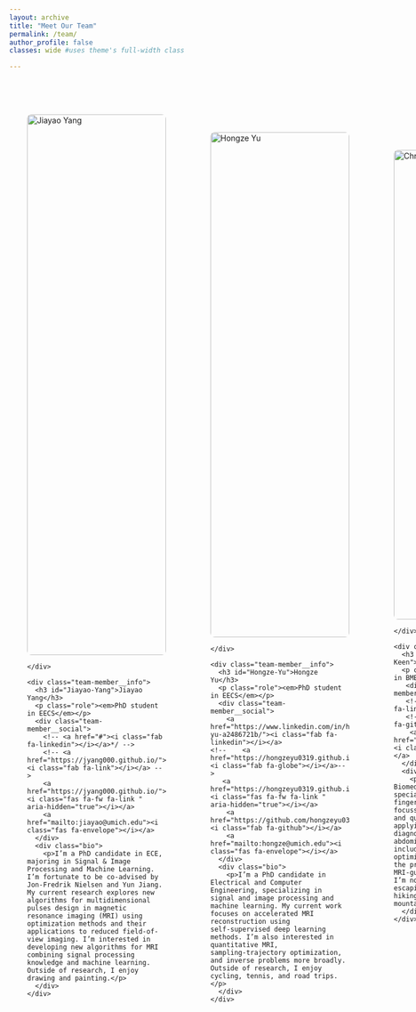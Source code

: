 ```yaml
---
layout: archive
title: "Meet Our Team"
permalink: /team/
author_profile: false
classes: wide #uses theme's full-width class

---
```

<style>
/* Team Grid Styles */
.team-container {
  display: grid;
  grid-template-columns: 1fr;
  gap: 4rem;
  max-width: 1200px;
  margin: 0 auto;
  padding: 2rem 0;
}

.team-member {
  display: grid;
  grid-template-columns: 250px 1fr;
  gap: 3rem;
  padding: 2rem;
  background: var(--global-bg-color);
  color: var(--global-text-color);
  border-radius: 15px;
  box-shadow: 0 5px 15px var(--global-border-color);
  transition: all 0.3s cubic-bezier(0.4, 0, 0.2, 1);
}

.team-member:hover {
  transform: translateY(-5px);
  box-shadow: 0 12px 25px var(--global-border-color);
}
  .team-member__photo {
  width: 100%;
  height: 100%;
  object-fit: cover;
  border-radius: 8px; /* Match container radius */
}
.member-photo-container {
  width: 100px;
  height: 100px;
  border-radius: 10px;
  overflow: hidden;
  margin: 0 auto;
}

.member-photo {
  width: 100%;
  height: 100%;
  object-fit: cover;
  aspect-ratio: 1/1;
  transition: transform 0.3s ease;
}

.team-member:hover .member-photo {
  transform: scale(1.02);
}

.member-info {
  padding-right: 2rem;
  display: flex;
  flex-direction: column;
  margin-bottom: 0rem;
}

.role {
  color: var(--global-text-color);
  font-size: 0.9rem;
  margin: 0rem 0;
  font-style: italic;
   margin-bottom: 0rem; /* Space between role and social links */
}

.social-links {
  order: 3; 
 display: flex;
  gap: 1.2rem;
  margin-top: 1rem;
  justify-content: flex-start;
    transition: all 0.3s ease; /* Add transition */

}

.social-links a {
  color: var(--global-text-color);
  font-size: 1.5rem;
  transition: all 0.3s ease;
}

.social-links a:hover {
  transform: translateY(-3px);
    opacity: 0.9; /* Added for better visual feedback */

}

/* Platform-specific hover colors */
.social-links a[href*="linkedin.com"]:hover { color: #0077b5 !important; }
.social-links a[href*="github.com"]:hover { color: #181717 !important; }
.social-links a[href*="mailto:"]:hover { color: #ea4335 !important; }
.social-links a:hover .fa-globe { 
  color: #34e68a !important; /* Brighter green on hover */
  transform: scale(1.1); 
}

@media (max-width: 768px) {
  .team-member {
    grid-template-columns: 1fr;
    text-align: center;
    gap: 2rem;
  }
  .member-photo-container {
    width: 100px;
    height: 100px;
  }
  
  .member-photo {
    width: 100%;
    height: 100%;
    aspect-ratio: 1/1; /* Force square */
    object-fit: cover; /* Crop to fill */
    margin: 0 auto;
  }
  
  .member-info {
    padding-right: 0;
  }
  
  .social-links {
    justify-content: center;
  }
}
</style>


<div class="team-container">

  <!-- Team Member 1 -->
  <div class="team-member">
    <div class="team-member__left">
      <img src="{{ '/images/jiayao-24-p.jpg' | relative_url }}" 
           alt="Jiayao Yang" 
           class="team-member__photo">
      
    </div>
    
    <div class="team-member__info">
      <h3 id="Jiayao-Yang">Jiayao Yang</h3>
      <p class="role"><em>PhD student in EECS</em></p>
      <div class="team-member__social">
        <!-- <a href="#"><i class="fab fa-linkedin"></i></a>*/ -->
        <!-- <a href="https://jyang000.github.io/"><i class="fab fa-link"></i></a> -->
        <a href="https://jyang000.github.io/"><i class="fas fa-fw fa-link " aria-hidden="true"></i></a>
        <a href="mailto:jiayao@umich.edu"><i class="fas fa-envelope"></i></a>
      </div>
      <div class="bio">
        <p>I’m a PhD candidate in ECE, majoring in Signal & Image Processing and Machine Learning. I’m fortunate to be co-advised by Jon-Fredrik Nielsen and Yun Jiang. My current research explores new algorithms for multidimensional pulses design in magnetic resonance imaging (MRI) using optimization methods and their applications to reduced field-of-view imaging. I’m interested in developing new algorithms for MRI combining signal processing knowledge and machine learning. Outside of research, I enjoy drawing and painting.</p>
      </div>
    </div>
  </div>


   <!-- Team Member 2 -->
  <div class="team-member">
    <div class="team-member__left">
      <img src="{{'/images/hongze_profile_image.png' | relative_url }}" 
           alt="Hongze Yu" 
           class="team-member__photo">
      
    </div>
    
    <div class="team-member__info">
      <h3 id="Hongze-Yu">Hongze Yu</h3>
      <p class="role"><em>PhD student in EECS</em></p>
      <div class="team-member__social">
        <a href="https://www.linkedin.com/in/hongze-yu-a2486721b/"><i class="fab fa-linkedin"></i></a>
    <!--    <a href="https://hongzeyu0319.github.io/"><i class="fab fa-globe"></i></a>-->
       <a href="https://hongzeyu0319.github.io/"><i class="fas fa-fw fa-link " aria-hidden="true"></i></a>
        <a href="https://github.com/hongzeyu0319"><i class="fab fa-github"></i></a>
        <a href="mailto:hongze@umich.edu"><i class="fas fa-envelope"></i></a>
      </div>
      <div class="bio">
        <p>I’m a PhD candidate in Electrical and Computer Engineering, specializing in signal and image processing and machine learning. My current work focuses on accelerated MRI reconstruction using self‑supervised deep learning methods. I’m also interested in quantitative MRI, sampling‑trajectory optimization, and inverse problems more broadly. Outside of research, I enjoy cycling, tennis, and road trips.</p>
      </div>
    </div>
  </div>


   <!-- Team Member 3 -->
  <div class="team-member">
    <div class="team-member__left">
      <img src="{{ '/images/chris_profile.jpg' | relative_url }}" 
           alt="Christopher Keen" 
           class="team-member__photo">
     
    </div>
    
    <div class="team-member__info">
      <h3 id="Christopher-Keen">Christopher Keen</h3>
      <p class="role"><em>PhD student in BME</em></p>
       <div class="team-member__social">
       <!-- <a href="#"><i class="fab fa-linkedin"></i></a> -->
       <!-- <a href="#"><i class="fab fa-github"></i></a> -->
        <a href="mailto:cekeen@med.umich.edu"><i class="fas fa-envelope"></i></a>
      </div>
      <div class="bio">
        <p>I’m a PhD student in Biomedical engineering, specializing in magnetic resonance fingerprinting (MRF). My work is focussed on improving the accuracy and quality MRF T1 and T2 maps and applying this technology to the diagnosis and management of abdominal and pelvic cancers. This includes MRF pulse sequence optimization and application in the prostate at 0.55T to improve MRI-guided biopsy procedures. When I’m not in the lab, I enjoy escaping the city to go camping, hiking, and skiing in the mountains.</p>
      </div>
    </div>
  </div>


   <!-- Team Member 4 -->
  <div class="team-member">
    <div class="team-member__left">
      <img src="{{ '/images/Headshot_Tejinder.jpg' | relative_url }}" 
           alt="Tejinder Kaur" 
           class="team-member__photo">
     
    </div>
    
    <div class="team-member__info">
      <h3 id="Tejinder-Kaur">Tejinder Kaur</h3>
      <p class="role"><em>Postdoctoral Research Fellow</em></p>
       <div class="team-member__social">
        <!-- <a href="#"><i class="fab fa-linkedin"></i></a> -->
        <!-- <a href="#"><i class="fab fa-github"></i></a> -->
        <a href="https://www.researchgate.net/profile/Tejinder-Kaur-28"><i class="fas fa-fw fa-link " aria-hidden="true"></i></a>
        <a href="mailto:kaurte@med.umich.edu"><i class="fas fa-envelope"></i></a> 
      </div>
      <div class="bio">
        <p>I’m an MD in Radiodiagnosis and currently working as a postdoctoral clinical research fellow. My work focuses on MRI-guided interventions at mid-field and the use of MRI fingerprinting in prostate imaging. I’m particularly interested in advancing techniques in prostate imaging to improve diagnostic accuracy. Outside of work, I enjoy reading and playing table tennis.</p>
      </div>
    </div>
  </div>


   <!-- Team Member 5 -->
  <div class="team-member">
    <div class="team-member__left">
      <img src="{{ '/images/mike_profile.jpg' | relative_url }}" 
           alt="Michael Jaroszewicz" 
           class="team-member__photo">
     
    </div>
    
    <div class="team-member__info">
      <h3 id="Michael-Jaroszewicz">Michael Jaroszewicz</h3>
      <p class="role"><em>Postdoctoral Research Fellow</em></p>
      <div class="team-member__social">
        <!-- <a href="#"><i class="fab fa-linkedin"></i></a> -->
       <!-- <a href="#"><i class="fab fa-github"></i></a> -->
        <a href="mailto:jaroszem@med.umich.edu"><i class="fas fa-envelope"></i></a>
         
      </div>
      <div class="bio">
        <p>I'm an NMR spectroscopist by training, with a background in developing pulse sequences to address sensitivity and resolution challenges in solid- and solution-state NMR. My current work focuses on applying similar principles to quantitative MRI, particularly in developing techniques for diffusion and T2 mapping to better study disease. This includes designing specialized RF pulse sequences and creating strategies for robust and efficient data acquisition. Outside of research, I am passionate about cooking and especially enjoy preparing dishes from various cuisines I've encountered while traveling and studying abroad.</p>
      </div>
    </div>
  </div>

  <!-- Team Member 6 -->
  <div class="team-member">
    <div class="team-member__left">
      <img src="{{ '/images/profile_Catherine.jpg' | relative_url }}" 
           alt="Catherine Liang" 
           class="team-member__photo">
      
    </div>
    
    <div class="team-member__info">
      <h3 id="Catherine-Liang">Catherine Liang</h3>
      <p class="role"><em>Undergraduate Student in Biomedical Engineering</em></p>
      <div class="team-member__social">
       <a href="https://www.linkedin.com/in/catherine-liang-95406b208"><i class="fab fa-linkedin"></i></a>
       <!-- <a href="#"><i class="fab fa-github"></i></a> -->
        <a href="mailto:catliang@umich.edu"><i class="fas fa-envelope"></i></a>
      </div>
      <div class="bio">
        <p>Catherine is an undergraduate student majoring in Biomedical Engineering with a minor in Computer Science. Her current project involves investigating the effects that different dMRI preprocessing methods have on ADC map generation (specifically for prostate scans). In her free time, she enjoys playing video games, watching anime, and drawing.</p>
      </div>
    </div>
  </div>
</div>

<!-- Add Font Awesome for icons -->
<link rel="stylesheet" href="https://cdnjs.cloudflare.com/ajax/libs/font-awesome/5.15.4/css/all.min.css">
---

